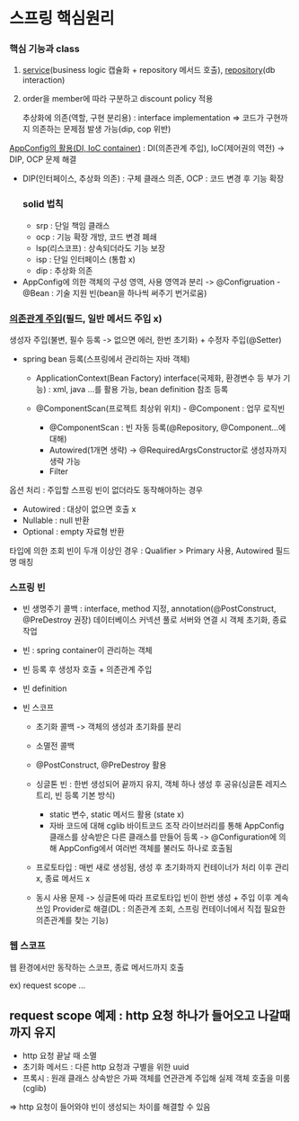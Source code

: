 # 스프링 핵심원리
### 핵심 기능과 class 
1.  [service](https://github.com/pcochoco/spring_start/blob/main/src/main/java/hello/springs/member/MemberService.java)(business logic 캡슐화 + repository 메서드 호출), [repository](https://github.com/pcochoco/spring_start/blob/main/src/main/java/hello/springs/member/MemberRepository.java)(db interaction)
2. order을 member에 따라 구분하고 discount policy 적용

   
    추상화에 의존(역할, 구현 분리용) : interface implementation => 코드가 구현까지 의존하는 문제점 발생 가능(dip, cop 위반)

   
[AppConfig의 활용(DI, IoC container)](https://github.com/pcochoco/spring_start/blob/main/src/main/java/hello/springs/AppConfig.java)
: DI(의존관계 주입), IoC(제어권의 역전) -> DIP, OCP 문제 해결 
- DIP(인터페이스, 추상화 의존) : 구체 클래스 의존, OCP : 코드 변경 후 기능 확장
    ### solid 법칙
  - srp : 단일 책임 클래스
  - ocp : 기능 확장 개방, 코드 변경 폐쇄
  - lsp(리스코프) : 상속되더라도 기능 보장
  - isp : 단일 인터페이스 (통합 x)
  - dip : 추상화 의존 
- AppConfig에 의한 객체의 구성 영역, 사용 영역과 분리  -> @Configruation - @Bean : 기술 지원 빈(bean을 하나씩 써주기 번거로움) 

   
 

### [의존관계 주입](src/main/java/hello/springs/member/MemberServiceImpl.java)(필드, 일반 메서드 주입 x)
생성자 주입(불변, 필수 등록 -> 없으면 에러, 한번 초기화) + 수정자 주입(@Setter)


- spring bean 등록(스프링에서 관리하는 자바 객체)
    - ApplicationContext(Bean Factory) interface(국제화, 환경변수 등 부가 기능) : xml, java ...를 활용 가능, bean definition 참조 등록 
      
    - @ComponentScan(프로젝트 최상위 위치) - @Component : 업무 로직빈
      - @ComponentScan : 빈 자동 등록(@Repository, @Component...에 대해)
      - Autowired(1개면 생략) -> @RequiredArgsConstructor로 생성자까지 생략 가능 
      - Filter

옵션 처리 : 주입할 스프링 빈이 없더라도 동작해야하는 경우 
- Autowired : 대상이 없으면 호출 x
- Nullable : null 반환 
- Optional : empty 자료형 반환


타입에 의한 조회 빈이 두개 이상인 경우 : Qualifier > Primary 사용, Autowired 필드명 매칭

### 스프링 빈 
- 빈 생명주기 콜백 : interface, method 지정, annotation(@PostConstruct, @PreDestroy 권장)
      데이터베이스 커넥션 풀로 서버와 연결 시 객체 초기화, 종료 작업 
- 빈 : spring container이 관리하는 객체
- 빈 등록 후 생성자 호출 + 의존관계 주입
- 빈 definition 
- 빈 스코프


    - 초기화 콜백 -> 객체의 생성과 초기화를 분리 
    - 소멸전 콜백
    - @PostConstruct, @PreDestroy 활용 
    
    - 싱글톤 빈 : 한번 생성되어 끝까지 유지, 객체 하나 생성 후 공유(싱글톤 레지스트리, 빈 등록 기본 방식)
      - static 변수, static 메서드 활용 (state x)
      - 자바 코드에 대해 cglib 바이트코드 조작 라이브러리를 통해 AppConfig 클래스를 상속받은 다른 클래스를 만들어 등록
          -> @Configuration에 의해 AppConfig에서 여러번 객체를 불러도 하나로 호출됨 
    - 프로토타입 : 매번 새로 생성됨, 생성 후 초기화까지 컨테이너가 처리 이후 관리 x, 종료 메서드 x 
    - 동시 사용 문제 -> 싱글톤에 따라 프로토타입 빈이 한번 생성 + 주입 이후 계속 쓰임
      Provider로 해결(DL : 의존관계 조회, 스프링 컨테이너에서 직접 필요한 의존관계를 찾는 기능)
  
 

### 웹 스코프 
웹 환경에서만 동작하는 스코프, 종료 메서드까지 호출


ex) request scope ... 

## request scope 예제 : http 요청 하나가 들어오고 나갈때까지 유지 
- http 요청 끝날 때 소멸
- 초기화 메서드 : 다른 http 요청과 구별을 위한 uuid
- 프록시 : 원래 클래스 상속받은 가짜 객체를 연관관계 주입해 실제 객체 호출을 미룸 (cglib)

=> http 요청이 들어와야 빈이 생성되는 차이를 해결할 수 있음 


  
